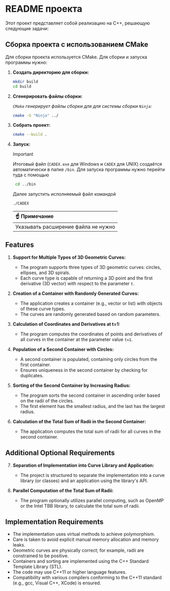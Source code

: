 # README проекта

Этот проект представляет собой реализацию на C++, решающую следующие задачи:

## Сборка проекта с использованием CMake

Для сборки проекта используется CMake. Для сборки и запуска программы нужно:

1. **Создать директорию для сборки:**
     ```bash
     mkdir build
     cd build
     ```

2. **Сгенерировать файлы сборки:**
   
   _`CMake` генерирует файлы сборки для для системы сборки `Ninja`:_
     ```bash
     cmake -G "Ninja" ../
     ```

4. **Собрать проект:**
     ```bash
     cmake --build .
     ```

5. **Запуск:**
   > [!IMPORTANT]  
   > Итоговый файл (`CADEX.exe` для Windows и `CADEX` для UNIX) создаётся автоматически в папке `/bin`.
   Для запуска программы нужно перейти туда с помощью
   ```bash
    cd ../bin
   ```
   
   Далее запустить исполняемый файл командой
     ```bash
     ./CADEX
     ```
     
     | :point_up: Примечание      |
     |:---------------------------|
     | Указывать расширение файла не нужно |


## Features

1. **Support for Multiple Types of 3D Geometric Curves:**
   - The program supports three types of 3D geometric curves: circles, ellipses, and 3D spirals.
   - Each curve type is capable of returning a 3D point and the first derivative (3D vector) with respect to the parameter `t`.

2. **Creation of a Container with Randomly Generated Curves:**
   - The application creates a container (e.g., vector or list) with objects of these curve types.
   - The curves are randomly generated based on random parameters.

3. **Calculation of Coordinates and Derivatives at t=1:**
   - The program computes the coordinates of points and derivatives of all curves in the container at the parameter value `t=1`.

4. **Population of a Second Container with Circles:**
   - A second container is populated, containing only circles from the first container.
   - Ensures uniqueness in the second container by checking for duplicates.

5. **Sorting of the Second Container by Increasing Radius:**
   - The program sorts the second container in ascending order based on the radii of the circles.
   - The first element has the smallest radius, and the last has the largest radius.

6. **Calculation of the Total Sum of Radii in the Second Container:**
   - The application computes the total sum of radii for all curves in the second container.

## Additional Optional Requirements

7. **Separation of Implementation into Curve Library and Application:**
   - The project is structured to separate the implementation into a curve library (or classes) and an application using the library's API.

8. **Parallel Computation of the Total Sum of Radii:**
   - The program optionally utilizes parallel computing, such as OpenMP or the Intel TBB library, to calculate the total sum of radii.

## Implementation Requirements

- The implementation uses virtual methods to achieve polymorphism.
- Care is taken to avoid explicit manual memory allocation and memory leaks.
- Geometric curves are physically correct; for example, radii are constrained to be positive.
- Containers and sorting are implemented using the C++ Standard Template Library (STL).
- The code may use C++11 or higher language features.
- Compatibility with various compilers conforming to the C++11 standard (e.g., gcc, Visual C++, XCode) is ensured.
